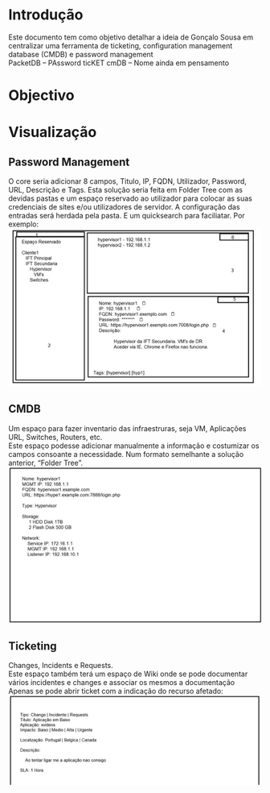 # Introdução
Este documento tem como objetivo detalhar a ideia de Gonçalo Sousa em centralizar uma ferramenta de ticketing, configuration management database (CMDB) e password management\
PacketDB – PAssword ticKET cmDB – Nome ainda em pensamento

# Objectivo

# Visualização

## Password Management
O core seria adicionar 8 campos, Titulo, IP, FQDN, Utilizador, Password, URL, Descrição e Tags. Esta solução seria feita em Folder Tree com as devidas pastas e um espaço reservado ao utilizador para colocar as suas credenciais de sites e/ou utilizadores de servidor. A configuração das entradas será herdada pela pasta. E um quicksearch para faciliatar. Por exemplo:
![alt text](pwd.png "Password Management Scratch")

## CMDB
Um espaço para fazer inventario das infraestruras, seja VM, Aplicações URL, Switches, Routers, etc.\
Este espaço podesse adicionar manualmente a informação e costumizar os campos consoante a necessidade. Num formato semelhante a solução anterior, “Folder Tree”.
![alt text](cmdb.png "CMDB")

## Ticketing
Changes, Incidents e Requests.\
Este espaço também terá um espaço de Wiki onde se pode documentar vários incidentes e changes e associar os mesmos a documentação\
Apenas se pode abrir ticket com a indicação do recurso afetado:
![alt text](ticket.png "Ticketing")

